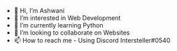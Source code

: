 - 👋 Hi, I’m Ashwani
- 👀 I’m interested in Web Development
- 🌱 I’m currently learning Python
- 💞️ I’m looking to collaborate on Websites
- 📫 How to reach me - Using Discord Intersteller#0540

<!---
Ashwanik936/Ashwanik936 is a ✨ special ✨ repository because its `README.md` (this file) appears on your GitHub profile.
You can click the Preview link to take a look at your changes.
--->

